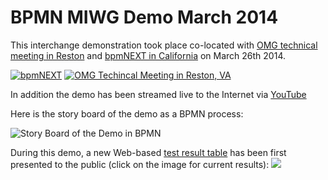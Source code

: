 BPMN MIWG Demo March 2014
=========================

This interchange demonstration took place co-located with
[OMG technical meeting in Reston](http://www.omg.org/news/meetings/tc/va-14/info.htm) and [bpmNEXT in California](http://www.bpmnext.com/) on March 26th 2014.

[![bpmNEXT](https://github.com/bpmn-miwg/bpmn-miwg-demos/raw/master/2014-03-26-omg-reston-bpmnext-california/press-kit/bpmNEXT.jpg)](http://www.bpmnext.com/)
[![OMG Techincal Meeting in Reston, VA](https://github.com/bpmn-miwg/bpmn-miwg-demos/raw/master/2014-03-26-omg-reston-bpmnext-california/press-kit/OMG%20Technical%20Meeting%20Reston.jpg)](http://www.omg.org/news/meetings/tc/va-14/info.htm)

In addition the demo has been streamed live to the Internet via [YouTube](//www.youtube.com/embed/Tf7ktcnV3OQ)

Here is the story board of the demo as a BPMN process:

![Story Board of the Demo in BPMN](https://raw.githubusercontent.com/bpmn-miwg/bpmn-miwg-demos/master/2014-03-26-omg-reston-bpmnext-california/press-kit/live-demo-storyboard.png)

During this demo, a new Web-based [test result table](http://bpmn-miwg.github.io/bpmn-miwg-tools/) has been first presented to the public (click on the image for current results):
[<img src="http://bpmn-miwg.github.io/bpmn-miwg-tools/bpmn-tools-tested-for-model-interchange-screenshot.png">](http://bpmn-miwg.github.io/bpmn-miwg-tools/)

